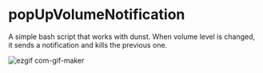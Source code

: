 # popUpVolumeNotification
A simple bash script that works with dunst. When volume level is changed, it sends a notification and kills the previous one.

![ezgif com-gif-maker](https://user-images.githubusercontent.com/69459954/184163994-48b0d602-de05-4e3c-af38-f1aa4decd7d8.gif)
